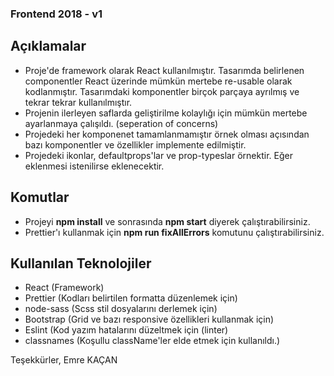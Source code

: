 ### Frontend 2018 - v1

## Açıklamalar

- Proje'de framework olarak React kullanılmıştır. Tasarımda belirlenen componentler React üzerinde mümkün mertebe re-usable olarak kodlanmıştır. Tasarımdaki komponentler birçok parçaya ayrılmış ve tekrar tekrar kullanılmıştır.
- Projenin ilerleyen saflarda geliştirilme kolaylığı için mümkün mertebe ayarlanmaya çalışıldı. (seperation of concerns)
- Projedeki her komponenet tamamlanmamıştır örnek olması açısından bazı komponentler ve özellikler implemente edilmiştir.
- Projedeki ikonlar, defaultprops'lar ve prop-typeslar örnektir. Eğer eklenmesi istenilirse eklenecektir.

## Komutlar

- Projeyi **npm install** ve sonrasında **npm start** diyerek çalıştırabilirsiniz.
- Prettier'ı kullanmak için **npm run fixAllErrors** komutunu çalıştırabilirsiniz.

## Kullanılan Teknolojiler

- React (Framework)
- Prettier (Kodları belirtilen formatta düzenlemek için)
- node-sass (Scss stil dosyalarını derlemek için)
- Bootstrap (Grid ve bazı responsive özellikleri kullanmak için)
- Eslint (Kod yazım hatalarını düzeltmek için (linter)
- classnames (Koşullu className'ler elde etmek için kullanıldı.)


Teşekkürler,
Emre KAÇAN
